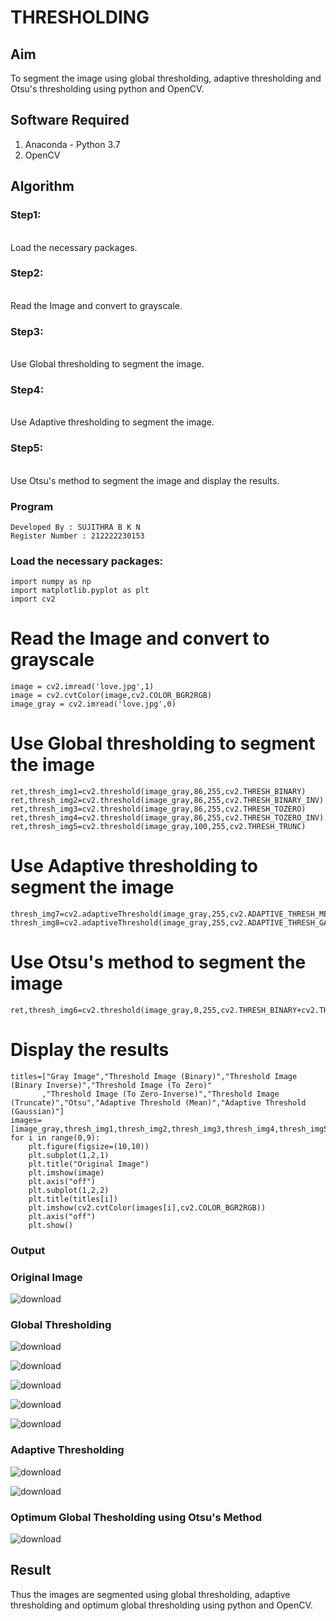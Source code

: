 # THRESHOLDING
## Aim
To segment the image using global thresholding, adaptive thresholding and Otsu's thresholding using python and OpenCV.

## Software Required
1. Anaconda - Python 3.7
2. OpenCV

## Algorithm

### Step1:
<br>
Load the necessary packages.

### Step2:
<br>
Read the Image and convert to grayscale.

### Step3:
<br>
Use Global thresholding to segment the image.

### Step4:
<br>
Use Adaptive thresholding to segment the image.

### Step5:
<br>
Use Otsu's method to segment the image and display the results.

### Program
```
Developed By : SUJITHRA B K N
Register Number : 212222230153
```

### Load the necessary packages:
```PY
import numpy as np
import matplotlib.pyplot as plt
import cv2
```

# Read the Image and convert to grayscale
```PY
image = cv2.imread('love.jpg',1)
image = cv2.cvtColor(image,cv2.COLOR_BGR2RGB)
image_gray = cv2.imread('love.jpg',0)
```
# Use Global thresholding to segment the image
```PY
ret,thresh_img1=cv2.threshold(image_gray,86,255,cv2.THRESH_BINARY)
ret,thresh_img2=cv2.threshold(image_gray,86,255,cv2.THRESH_BINARY_INV)
ret,thresh_img3=cv2.threshold(image_gray,86,255,cv2.THRESH_TOZERO)
ret,thresh_img4=cv2.threshold(image_gray,86,255,cv2.THRESH_TOZERO_INV)
ret,thresh_img5=cv2.threshold(image_gray,100,255,cv2.THRESH_TRUNC)
```
# Use Adaptive thresholding to segment the image
```PY
thresh_img7=cv2.adaptiveThreshold(image_gray,255,cv2.ADAPTIVE_THRESH_MEAN_C,cv2.THRESH_BINARY,11,2)
thresh_img8=cv2.adaptiveThreshold(image_gray,255,cv2.ADAPTIVE_THRESH_GAUSSIAN_C,cv2.THRESH_BINARY,11,2)
```
# Use Otsu's method to segment the image 
```PY
ret,thresh_img6=cv2.threshold(image_gray,0,255,cv2.THRESH_BINARY+cv2.THRESH_OTSU)
```
# Display the results
```PY
titles=["Gray Image","Threshold Image (Binary)","Threshold Image (Binary Inverse)","Threshold Image (To Zero)"
       ,"Threshold Image (To Zero-Inverse)","Threshold Image (Truncate)","Otsu","Adaptive Threshold (Mean)","Adaptive Threshold (Gaussian)"]
images=[image_gray,thresh_img1,thresh_img2,thresh_img3,thresh_img4,thresh_img5,thresh_img6,thresh_img7,thresh_img8]
for i in range(0,9):
    plt.figure(figsize=(10,10))
    plt.subplot(1,2,1)
    plt.title("Original Image")
    plt.imshow(image)
    plt.axis("off")
    plt.subplot(1,2,2)
    plt.title(titles[i])
    plt.imshow(cv2.cvtColor(images[i],cv2.COLOR_BGR2RGB))
    plt.axis("off")
    plt.show()
```
### Output

### Original Image

![download](https://github.com/user-attachments/assets/99cc353b-8068-4f49-9159-8a9c7b8881f1)

### Global Thresholding

![download](https://github.com/user-attachments/assets/040e27ab-284f-4f9a-b11b-4d1f25b9f400)

![download](https://github.com/user-attachments/assets/7b66985b-43ba-4921-94d9-ce4e401608b0)

![download](https://github.com/user-attachments/assets/c6f6046a-dcab-4ce5-9bb7-70637cb505a2)

![download](https://github.com/user-attachments/assets/01cd84f5-e241-450c-8279-fadcfee1c599)

![download](https://github.com/user-attachments/assets/6eefd759-f03f-4bf4-87b8-2bcd4f2bbe6c)

### Adaptive Thresholding

![download](https://github.com/user-attachments/assets/eec13773-bc0c-4502-afc9-01b090571c10)

![download](https://github.com/user-attachments/assets/0e77006b-a7ba-40d3-a77e-055f6e96e6c4)

### Optimum Global Thesholding using Otsu's Method

![download](https://github.com/user-attachments/assets/06944f91-68e1-48c3-84bb-4c41278ee9d2)

## Result
Thus the images are segmented using global thresholding, adaptive thresholding and optimum global thresholding using python and OpenCV.
